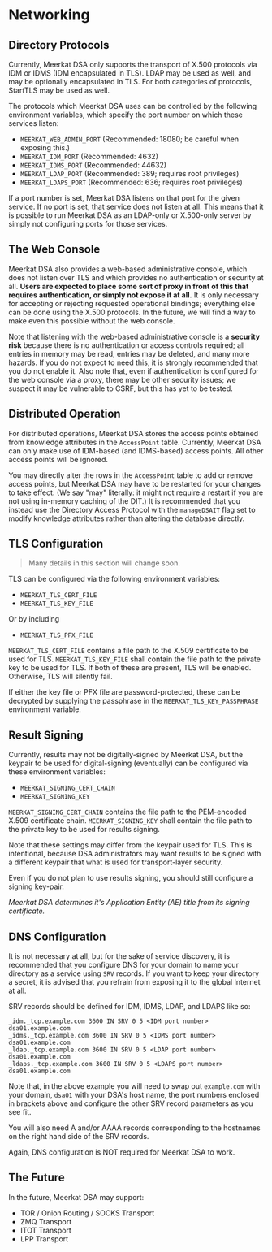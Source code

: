 # Networking

## Directory Protocols

Currently, Meerkat DSA only supports the transport of X.500 protocols via IDM
or IDMS (IDM encapsulated in TLS).
LDAP may be used as well, and may be optionally encapsulated in TLS. For both
categories of protocols, StartTLS may be used as well.

The protocols which Meerkat DSA uses can be controlled by the following
environment variables, which specify the port number on which these services
listen:

- `MEERKAT_WEB_ADMIN_PORT` (Recommended: 18080; be careful when exposing this.)
- `MEERKAT_IDM_PORT` (Recommended: 4632)
- `MEERKAT_IDMS_PORT` (Recommended: 44632)
- `MEERKAT_LDAP_PORT` (Recommended: 389; requires root privileges)
- `MEERKAT_LDAPS_PORT` (Recommended: 636; requires root privileges)

If a port number is set, Meerkat DSA listens on that port for the given service.
If no port is set, that service does not listen at all. This means that it is
possible to run Meerkat DSA as an LDAP-only or X.500-only server by simply
not configuring ports for those services.

## The Web Console

Meerkat DSA also provides a web-based administrative console, which does not
listen over TLS and which provides no authentication or security at all. **Users
are expected to place some sort of proxy in front of this that requires
authentication, or simply not expose it at all.** It is only necessary for
accepting or rejecting requested operational bindings; everything else can be
done using the X.500 protocols. In the future, we will find a way to make even
this possible without the web console.

Note that listening with the web-based
administrative console is a **security risk** because there is no
authentication or access controls required; all entries in memory may be read,
entries may be deleted, and many more hazards. If you do not expect to need
this, it is strongly recommended that you do not enable it. Also note that, even
if authentication is configured for the web console via a proxy, there may be
other security issues; we suspect it may be vulnerable to CSRF, but this has yet
to be tested.

## Distributed Operation

For distributed operations, Meerkat DSA stores the access points obtained from
knowledge attributes in the `AccessPoint` table. Currently, Meerkat DSA can only
make use of IDM-based (and IDMS-based) access points. All other access points
will be ignored.

You may directly alter the rows in the `AccessPoint` table to add or remove
access points, but Meerkat DSA may have to be restarted for your changes to
take effect. (We say "may" literally: it might not require a restart if you are
not using in-memory caching of the DIT.) It is recommended that you instead use
the Directory Access Protocol with the `manageDSAIT` flag set to modify
knowledge attributes rather than altering the database directly.

## TLS Configuration

> Many details in this section will change soon.

TLS can be configured via the following environment variables:

- `MEERKAT_TLS_CERT_FILE`
- `MEERKAT_TLS_KEY_FILE`

Or by including

- `MEERKAT_TLS_PFX_FILE`

`MEERKAT_TLS_CERT_FILE` contains a file path to the X.509 certificate to be
used for TLS. `MEERKAT_TLS_KEY_FILE` shall contain the file path to the
private key to be used for TLS. If both of these are present, TLS will be
enabled. Otherwise, TLS will silently fail.

If either the key file or PFX file are password-protected, these can be
decrypted by supplying the passphrase in the `MEERKAT_TLS_KEY_PASSPHRASE`
environment variable.

## Result Signing

Currently, results may not be digitally-signed by Meerkat DSA, but the keypair
to be used for digital-signing (eventually) can be configured via these
environment variables:

- `MEERKAT_SIGNING_CERT_CHAIN`
- `MEERKAT_SIGNING_KEY`

`MEERKAT_SIGNING_CERT_CHAIN` contains the file path to the PEM-encoded X.509
certificate chain. `MEERKAT_SIGNING_KEY` shall contain the file path to the
private key to be used for results signing.

Note that these settings may differ from the keypair used for TLS. This is
intentional, because DSA administrators may want results to be signed with a
different keypair that what is used for transport-layer security.

Even if you do not plan to use results signing, you should still configure a
signing key-pair.

_Meerkat DSA determines it's Application Entity (AE) title from its signing certificate._

## DNS Configuration

It is not necessary at all, but for the sake of service discovery, it is
recommended that you configure DNS for your domain to name your directory as
a service using `SRV` records. If you want to keep your directory a secret, it
is advised that you refrain from exposing it to the global Internet at all.

SRV records should be defined for IDM, IDMS, LDAP, and LDAPS like so:

```
_idm._tcp.example.com 3600 IN SRV 0 5 <IDM port number> dsa01.example.com
_idms._tcp.example.com 3600 IN SRV 0 5 <IDMS port number> dsa01.example.com
_ldap._tcp.example.com 3600 IN SRV 0 5 <LDAP port number> dsa01.example.com
_ldaps._tcp.example.com 3600 IN SRV 0 5 <LDAPS port number> dsa01.example.com
```

Note that, in the above example you will need to swap out `example.com` with
your domain, `dsa01` with your DSA's host name, the port numbers enclosed in
brackets above and configure the other SRV record parameters as you see fit.

You will also need A and/or AAAA records corresponding to the hostnames on the
right hand side of the SRV records.

Again, DNS configuration is NOT required for Meerkat DSA to work.

## The Future

In the future, Meerkat DSA may support:

- TOR / Onion Routing / SOCKS Transport
- ZMQ Transport
- ITOT Transport
- LPP Transport
